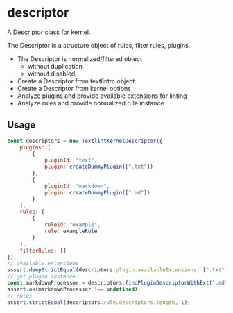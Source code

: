 # descriptor

A Descriptor class for kernel.

The Descriptor is a structure object of rules, filter rules, plugins.

- The Descriptor is normalized/filtered object
    - without duplication
    - without disabled
- Create a Descriptor from textlintrc object
- Create a Descriptor from kernel options
- Analyze plugins and provide available extensions for linting 
- Analyze rules and provide normalized rule instance

## Usage

```js
const descriptors = new TextlintKernelDescriptor({
    plugins: [
        {
            pluginId: "text",
            plugin: createDummyPlugin([".txt"])
        },
        {
            pluginId: "markdown",
            plugin: createDummyPlugin([".md"])
        }
    ],
    rules: [
        {
            ruleId: "example",
            rule: exampleRule
        }
    ],
    filterRules: []
});
// available extensions
assert.deepStrictEqual(descriptors.plugin.availableExtensions, [".txt", ".md"]);
// get plugin instance
const markdownProcessor = descriptors.findPluginDescriptorWithExt(".md");
assert.ok(markdownProcessor !== undefined);
// rules
assert.strictEqual(descriptors.rule.descriptors.length, 1);
```

